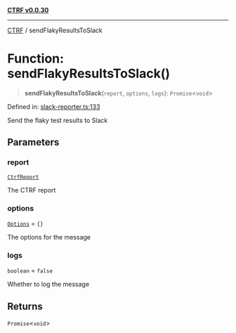 [**CTRF v0.0.30**](../README.md)

***

[CTRF](../README.md) / sendFlakyResultsToSlack

# Function: sendFlakyResultsToSlack()

> **sendFlakyResultsToSlack**(`report`, `options`, `logs`): `Promise`\<`void`\>

Defined in: [slack-reporter.ts:133](https://github.com/ctrf-io/slack-ctrf/blob/main/src/slack-reporter.ts#L133)

Send the flaky test results to Slack

## Parameters

### report

[`CtrfReport`](../interfaces/CtrfReport.md)

The CTRF report

### options

[`Options`](../interfaces/Options.md) = `{}`

The options for the message

### logs

`boolean` = `false`

Whether to log the message

## Returns

`Promise`\<`void`\>
